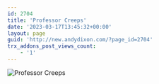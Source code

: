 ```yaml
---
id: 2704
title: 'Professor Creeps'
date: '2023-03-17T13:45:32+00:00'
layout: page
guid: 'http://new.andydixon.com/?page_id=2704'
trx_addons_post_views_count:
    - '1'
---
```


![Professor Creeps](https://i0.wp.com/assets.g8x2.ldn.idrivee2-23.com/posters/Professor%20Creeps%2001.jpg?w=1200&ssl=1 "Professor Creeps")